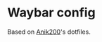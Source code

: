 # Waybar config
Based on [Anik200](https://github.com/Anik200/dotfiles/blob/super-waybar/README.md)'s dotfiles.
